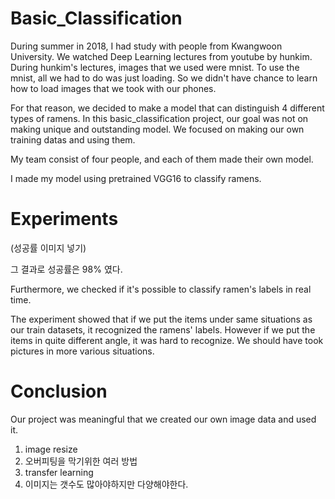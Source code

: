 # Basic_Classification

During summer in 2018, I had study with people from Kwangwoon University. We watched Deep Learning lectures from youtube by hunkim. During hunkim's lectures, images that we used were mnist. To use the mnist, all we had to do was  just loading. So we didn't have chance to learn how to load images that we took with our phones.

For that reason, we decided to make a model that can distinguish 4 different types of ramens. In this basic_classification project, our goal was not on making unique and outstanding model. We focused on making our own training datas and using them.

My team consist of four people, and each of them made their own model.

I made my model using pretrained VGG16 to classify ramens.

# Experiments 

(성공률 이미지 넣기)

그 결과로 성공률은 98% 였다.

Furthermore, we checked if it's possible to classify ramen's labels in real time.

The experiment showed that if we put the items under same situations as our train datasets, it recognized the ramens' labels. However if we put the items in quite different angle, it was hard to recognize. We should have took pictures in more various situations.


# Conclusion

Our project was meaningful that we created our own image data and used it.
1. image resize
2. 오버피팅을 막기위한 여러 방법
3. transfer learning
4. 이미지는 갯수도 많아야하지만 다양해야한다.
